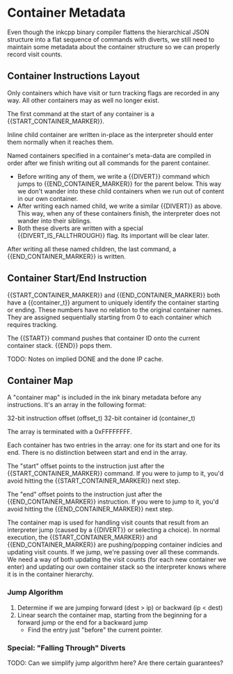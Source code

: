 # Container Metadata

Even though the inkcpp binary compiler flattens the hierarchical JSON structure into a flat sequence of commands with diverts, we still need to maintain some metadata about the container structure so we can properly record visit counts.

## Container Instructions Layout

Only containers which have visit or turn tracking flags are recorded in any way. All other containers may as well no longer exist.

The first command at the start of any container is a {{START_CONTAINER_MARKER}}.

Inline child container are written in-place as the interpreter should enter them normally when it reaches them.

Named containers specified in a container's meta-data are compiled in order after we finish writing out all commands for the parent container.
* Before writing any of them, we write a {{DIVERT}} command which jumps to {{END_CONTAINER_MARKER}} for the parent below. This way we don't wander into these child containers when we run out of content in our own container.
* After writing each named child, we write a similar {{DIVERT}} as above. This way, when any of these containers finish, the interpreter does not wander into their siblings.
* Both these diverts are written with a special {{DIVERT_IS_FALLTHROUGH}} flag. Its important will be clear later.

After writing all these named children, the last command, a {{END_CONTAINER_MARKER}} is written.

## Container Start/End Instruction

{{START_CONTAINER_MARKER}} and {{END_CONTAINER_MARKER}} both have a {{container_t}} argument to uniquely identify the container starting or ending. These numbers have no relation to the original container names. They are assigned sequentially starting from 0 to each container which requires tracking.

The {{START}} command pushes that container ID onto the current container stack. {{END}} pops them.

TODO: Notes on implied DONE and the done IP cache.

## Container Map

A "container map" is included in the ink binary metadata before any instructions. It's an array in the following format:

32-bit instruction offset (offset_t)
32-bit container id (container_t)

The array is terminated with a 0xFFFFFFFF.

Each container has two entries in the array: one for its start and one for its end. There is no distinction between start and end in the array.

The "start" offset points to the instruction just after the {{START_CONTAINER_MARKER}} command. If you were to jump to it, you'd avoid hitting the {{START_CONTAINER_MARKER}} next step.

The "end" offset points to the instruction just after the {{END_CONTAINER_MARKER}} instruction. If you were to jump to it, you'd avoid hitting the {{END_CONTAINER_MARKER}} next step.

The container map is used for handling visit counts that result from an interpreter jump (caused by a {{DIVERT}} or selecting a choice). In normal execution, the {{START_CONTAINER_MARKER}} and {{END_CONTAINER_MARKER}} are pushing/popping container indicies and updating visit counts. If we jump, we're passing over all these commands. We need a way of both updating the visit counts (for each new container we enter) and updating our own container stack so the interpreter knows where it is in the container hierarchy.

### Jump Algorithm

1. Determine if we are jumping forward (dest > ip) or backward (ip < dest)
2. Linear search the container map, starting from the beginning for a forward jump or the end for a backward jump
	* Find the entry just "before" the current pointer. 


### Special: "Falling Through" Diverts

TODO: Can we simplify jump algorithm here? Are there certain guarantees?